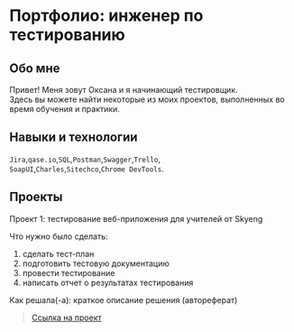 # Портфолио: инженер по тестированию

## Обо мне 
Привет! Меня зовут Оксана и я начинающий тестировщик. <br>
Здесь вы можете найти некоторые из моих проектов, выполненных во время обучения и практики.
<br>

## Навыки и технологии
``Jira``,``qase.io``,``SQL``,``Postman``,``Swagger``,``Trello``, <br>
``SoapUI``,``Charles``,``Sitechco``,``Chrome DevTools``.

## Проекты
<p> Проект 1: тестирование веб-приложения для учителей от Skyeng</p>
<p>Что нужно было сделать:<p>
  
<ol>
  <li>сделать тест-план </li>
  <li>подготовить тестовую документацию</li>
  <li>провести тестирование</li>
  <li>написать отчет о результатах тестирования</li>
</ol>

<p>Как решала(-а): краткое описание решения (автореферат)<p>

> <a href="https://testqa35.atlassian.net/wiki/spaces/MP/pages/33272/EX1+1">Ссылка на проект</a>
